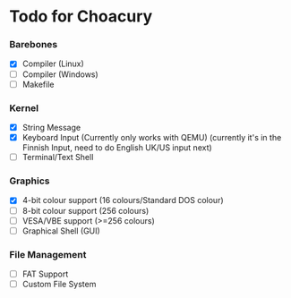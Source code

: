 # Todo for Choacury

### Barebones

- [x] Compiler (Linux)
- [ ] Compiler (Windows)
- [ ] Makefile

### Kernel
- [x] String Message
- [x] Keyboard Input  (Currently only works with QEMU)
      (currently it's in the Finnish Input, need to do English UK/US input next)
- [ ] Terminal/Text Shell

### Graphics
- [x] 4-bit colour support (16 colours/Standard DOS colour)
- [ ] 8-bit colour support (256 colours)
- [ ] VESA/VBE support (>=256 colours)
- [ ] Graphical Shell (GUI)

### File Management
- [ ] FAT Support
- [ ] Custom File System
